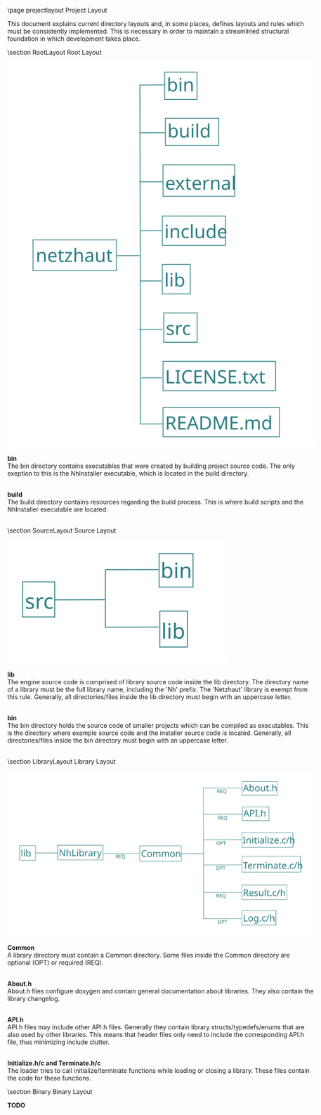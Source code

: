 \page projectlayout Project Layout

<div style="width:700px;">

This document explains current directory layouts and, in some places, defines layouts and rules which must be consistently implemented. This is necessary in order to maintain a streamlined structural foundation in which development takes place.

\section RootLayout Root Layout 

<img alt="Root Layout" src="../architecture/rootlayout.svg"/>

**bin**  
The bin directory contains executables that were created by building project source code. The only exeption to this is the NhInstaller executable, which is located in the build directory.  
<br>

**build**   
The build directory contains resources regarding the build process. This is where build scripts and the NhInstaller executable are located.   
<br>

\section SourceLayout Source Layout 

<img alt="Source Layout" src="../architecture/sourceLayout.svg"/>

**lib**   
The engine source code is comprised of library source code inside the lib directory. The directory name of a library must be the full library name, including the 'Nh' prefix. The 'Netzhaut' library is exempt from this rule. Generally, all directories/files inside the lib directory must begin with an uppercase letter.   
<br>

**bin**  
The bin directory holds the source code of smaller projects which can be compiled as executables. This is the directory where example source code and the installer source code is located. Generally, all directories/files inside the bin directory must begin with an uppercase letter.  
<br>

\section LibraryLayout Library Layout 

<img alt="Library Layout" src="../architecture/librarylayout.svg"/>

**Common**  
A library directory must contain a Common directory. Some files inside the Common directory are optional (OPT) or required (REQ).   
<br>

**About.h**  
About.h files configure doxygen and contain general documentation about libraries. They also contain the library changelog.  
<br>

**API.h**  
API.h files may include other API.h files. Generally they contain library structs/typedefs/enums that are also used by other libraries. This means that header files only need to include the corresponding API.h file, thus minimizing include clutter.  
<br>

**Initialize.h/c and Terminate.h/c**   
The loader tries to call initialize/terminate functions while loading or closing a library. These files contain the code for these functions.  

\section Binary Binary Layout 

**TODO**  

</div>
